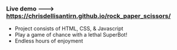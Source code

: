 ### Live demo ---> https://chrisdellisantirn.github.io/rock_paper_scissors/

- Project consists of HTML, CSS, & Javascript
- Play a game of chance with a lethal SuperBot!
- Endless hours of enjoyment